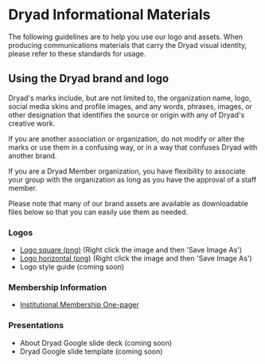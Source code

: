 # Dryad Informational Materials

The following guidelines are to help you use our logo and assets. When producing communications materials that carry the Dryad visual identity, please refer to these standards for usage.

## Using the Dryad brand and logo

Dryad's marks include, but are not limited to, the organization name, logo, social media skins and profile images, and any words, phrases, images, or other designation that identifies the source or origin with any of Dryad's creative work.

If you are another association or organization, do not modify or alter the marks or use them in a confusing way, or in a way that confuses Dryad with another brand.

If you are a Dryad Member organization, you have flexibility to associate your group with the organization as long as you have the approval of a staff member.

Please note that many of our brand assets are available as downloadable files below so that you can easily use them as needed.

### Logos
- [Logo square (png)](https://github.com/datadryad/promotional-materials/blob/main/Dryad_logo_square_transparent.png) (Right click the image and then 'Save Image As')
- [Logo horizontal (png)](https://github.com/datadryad/promotional-materials/blob/main/Dryad_logo_rectangle_transparent.png) (Right click the image and then 'Save Image As')
- Logo style guide (coming soon)

### Membership Information
- [Institutional Membership One-pager](materials/Dryad-Institutional-Membership.pdf)

### Presentations
- About Dryad Google slide deck (coming soon)
- Dryad Google slide template (coming soon)

